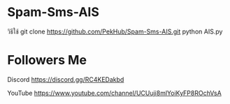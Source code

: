 # Spam-Sms-AIS

วิธีใช้
git clone https://github.com/PekHub/Spam-Sms-AIS.git
python AIS.py


# Followers Me
Discord https://discord.gg/RC4KEDakbd

YouTube https://www.youtube.com/channel/UCUuji8mlYoiKyFP8ROchVsA
